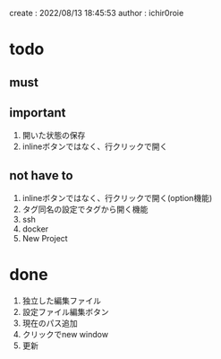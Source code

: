 create : 2022/08/13 18:45:53
author : ichir0roie

# todo


## must


## important

1. 開いた状態の保存
2. inlineボタンではなく、行クリックで開く

## not have to

1. inlineボタンではなく、行クリックで開く(option機能)
2. タグ同名の設定でタグから開く機能
3. ssh
4. docker
5. New Project

# done


1. 独立した編集ファイル
2. 設定ファイル編集ボタン
3. 現在のパス追加
4. クリックでnew window
5. 更新











